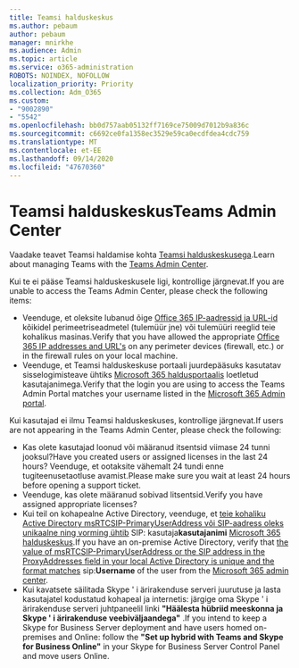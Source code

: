 ```yaml
---
title: Teamsi halduskeskus
ms.author: pebaum
author: pebaum
manager: mnirkhe
ms.audience: Admin
ms.topic: article
ms.service: o365-administration
ROBOTS: NOINDEX, NOFOLLOW
localization_priority: Priority
ms.collection: Adm_O365
ms.custom:
- "9002890"
- "5542"
ms.openlocfilehash: bb0d757aab05132ff7169ce75009d7012b9a836c
ms.sourcegitcommit: c6692ce0fa1358ec3529e59ca0ecdfdea4cdc759
ms.translationtype: MT
ms.contentlocale: et-EE
ms.lasthandoff: 09/14/2020
ms.locfileid: "47670360"
---
```

# <a name="teams-admin-center"></a><span data-ttu-id="36c8f-102">Teamsi halduskeskus</span><span class="sxs-lookup"><span data-stu-id="36c8f-102">Teams Admin Center</span></span>

<span data-ttu-id="36c8f-103">Vaadake teavet Teamsi haldamise kohta [Teamsi halduskeskusega](https://docs.microsoft.com/microsoftteams/manage-teams-skypeforbusiness-admin-center).</span><span class="sxs-lookup"><span data-stu-id="36c8f-103">Learn about managing Teams with the [Teams Admin Center](https://docs.microsoft.com/microsoftteams/manage-teams-skypeforbusiness-admin-center).</span></span>

<span data-ttu-id="36c8f-104">Kui te ei pääse Teamsi halduskeskusele ligi, kontrollige järgnevat.</span><span class="sxs-lookup"><span data-stu-id="36c8f-104">If you are unable to access the Teams Admin Center, please check the following items:</span></span>

- <span data-ttu-id="36c8f-105">Veenduge, et oleksite lubanud õige [Office 365 IP-aadressid ja URL-id](https://docs.microsoft.com/Office365/Enterprise/office-365-ip-web-service) kõikidel perimeetriseadmetel (tulemüür jne) või tulemüüri reeglid teie kohalikus masinas.</span><span class="sxs-lookup"><span data-stu-id="36c8f-105">Verify that you have allowed the appropriate [Office 365 IP addresses and URL's](https://docs.microsoft.com/Office365/Enterprise/office-365-ip-web-service) on any perimeter devices (firewall, etc.) or in the firewall rules on your local machine.</span></span>
- <span data-ttu-id="36c8f-106">Veenduge, et Teamsi halduskeskuse portaali juurdepääsuks kasutatav sisselogimisteave ühtiks [Microsoft 365 haldusportaalis](https://admin.microsoft.com/Adminportal/Home?source=applauncher#/users) loetletud kasutajanimega.</span><span class="sxs-lookup"><span data-stu-id="36c8f-106">Verify that the login you are using to access the Teams Admin Portal matches your username listed in the [Microsoft 365 Admin portal](https://admin.microsoft.com/Adminportal/Home?source=applauncher#/users).</span></span>

<span data-ttu-id="36c8f-107">Kui kasutajad ei ilmu Teamsi halduskeskuses, kontrollige järgnevat.</span><span class="sxs-lookup"><span data-stu-id="36c8f-107">If users are not appearing in the Teams Admin Center, please check the following:</span></span>

- <span data-ttu-id="36c8f-108">Kas olete kasutajad loonud või määranud itsentsid viimase 24 tunni jooksul?</span><span class="sxs-lookup"><span data-stu-id="36c8f-108">Have you created users or assigned licenses in the last 24 hours?</span></span> <span data-ttu-id="36c8f-109">Veenduge, et ootaksite vähemalt 24 tundi enne tugiteenusetaotluse avamist.</span><span class="sxs-lookup"><span data-stu-id="36c8f-109">Please make sure you wait at least 24 hours before opening a support ticket.</span></span>
- <span data-ttu-id="36c8f-110">Veenduge, kas olete määranud sobivad litsentsid.</span><span class="sxs-lookup"><span data-stu-id="36c8f-110">Verify you have assigned appropriate licenses?</span></span>
- <span data-ttu-id="36c8f-111">Kui teil on kohapealne Active Directory, veenduge, et [teie kohaliku Active Directory msRTCSIP-PrimaryUserAddress või SIP-aadress oleks unikaalne ning vorming ühtib](https://docs.microsoft.com/skypeforbusiness/troubleshoot/online-configuration/msrtcsip-primaryuseraddress-proxyaddaddress) SIP: kasutaja**kasutajanimi** [Microsoft 365 halduskeskus](https://admin.microsoft.com/Adminportal/Home?source=applauncher#/users).</span><span class="sxs-lookup"><span data-stu-id="36c8f-111">If you have an on-premise Active Directory, verify that [the value of msRTCSIP-PrimaryUserAddress or the SIP address in the ProxyAddresses field in your local Active Directory is unique and the format matches](https://docs.microsoft.com/skypeforbusiness/troubleshoot/online-configuration/msrtcsip-primaryuseraddress-proxyaddaddress) sip:**Username** of the user from the [Microsoft 365 admin center](https://admin.microsoft.com/Adminportal/Home?source=applauncher#/users).</span></span>
- <span data-ttu-id="36c8f-112">Kui kavatsete säilitada Skype ' i ärirakenduse serveri juurutuse ja lasta kasutajatel kodustatud kohapeal ja internetis: järgige oma Skype ' i ärirakenduse serveri juhtpaneelil linki **"Häälesta hübriid meeskonna ja Skype ' i ärirakenduse veebiväljaandega"** .</span><span class="sxs-lookup"><span data-stu-id="36c8f-112">If you intend to keep a Skype for Business Server deployment and have users homed on-premises and Online: follow the **"Set up hybrid with Teams and Skype for Business Online"** in your Skype for Business Server Control Panel and move users Online.</span></span>
